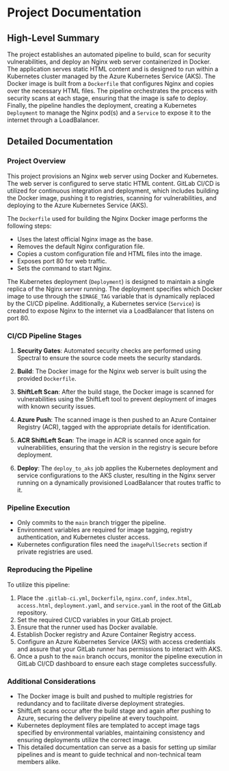 # Project Documentation

## High-Level Summary

The project establishes an automated pipeline to build, scan for security vulnerabilities, and deploy an Nginx web server containerized in Docker. The application serves static HTML content and is designed to run within a Kubernetes cluster managed by the Azure Kubernetes Service (AKS). The Docker image is built from a `Dockerfile` that configures Nginx and copies over the necessary HTML files. The pipeline orchestrates the process with security scans at each stage, ensuring that the image is safe to deploy. Finally, the pipeline handles the deployment, creating a Kubernetes `Deployment` to manage the Nginx pod(s) and a `Service` to expose it to the internet through a LoadBalancer.

## Detailed Documentation

### Project Overview

This project provisions an Nginx web server using Docker and Kubernetes. The web server is configured to serve static HTML content. GitLab CI/CD is utilized for continuous integration and deployment, which includes building the Docker image, pushing it to registries, scanning for vulnerabilities, and deploying to the Azure Kubernetes Service (AKS).

The `Dockerfile` used for building the Nginx Docker image performs the following steps:

- Uses the latest official Nginx image as the base.
- Removes the default Nginx configuration file.
- Copies a custom configuration file and HTML files into the image.
- Exposes port 80 for web traffic.
- Sets the command to start Nginx.

The Kubernetes deployment (`Deployment`) is designed to maintain a single replica of the Nginx server running. The deployment specifies which Docker image to use through the `$IMAGE_TAG` variable that is dynamically replaced by the CI/CD pipeline. Additionally, a Kubernetes service (`Service`) is created to expose Nginx to the internet via a LoadBalancer that listens on port 80.

### CI/CD Pipeline Stages

1. **Security Gates**: Automated security checks are performed using Spectral to ensure the source code meets the security standards.

2. **Build**: The Docker image for the Nginx web server is built using the provided `Dockerfile`.

3. **ShiftLeft Scan**: After the build stage, the Docker image is scanned for vulnerabilities using the ShiftLeft tool to prevent deployment of images with known security issues.

4. **Azure Push**: The scanned image is then pushed to an Azure Container Registry (ACR), tagged with the appropriate details for identification.

5. **ACR ShiftLeft Scan**: The image in ACR is scanned once again for vulnerabilities, ensuring that the version in the registry is secure before deployment.

6. **Deploy**: The `deploy_to_aks` job applies the Kubernetes deployment and service configurations to the AKS cluster, resulting in the Nginx server running on a dynamically provisioned LoadBalancer that routes traffic to it.

### Pipeline Execution

- Only commits to the `main` branch trigger the pipeline.
- Environment variables are required for image tagging, registry authentication, and Kubernetes cluster access.
- Kubernetes configuration files need the `imagePullSecrets` section if private registries are used.

### Reproducing the Pipeline

To utilize this pipeline:

1. Place the `.gitlab-ci.yml`, `Dockerfile`, `nginx.conf`, `index.html`, `access.html`, `deployment.yaml`, and `service.yaml` in the root of the GitLab repository.
2. Set the required CI/CD variables in your GitLab project.
3. Ensure that the runner used has Docker available.
4. Establish Docker registry and Azure Container Registry access.
5. Configure an Azure Kubernetes Service (AKS) with access credentials and assure that your GitLab runner has permissions to interact with AKS.
6. Once a push to the `main` branch occurs, monitor the pipeline execution in GitLab CI/CD dashboard to ensure each stage completes successfully.

### Additional Considerations

- The Docker image is built and pushed to multiple registries for redundancy and to facilitate diverse deployment strategies.
- ShiftLeft scans occur after the build stage and again after pushing to Azure, securing the delivery pipeline at every touchpoint.
- Kubernetes deployment files are templated to accept image tags specified by environmental variables, maintaining consistency and ensuring deployments utilize the correct image.
- This detailed documentation can serve as a basis for setting up similar pipelines and is meant to guide technical and non-technical team members alike.